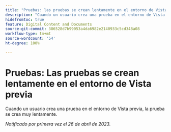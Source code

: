 ```yaml
---
title: "Pruebas: las pruebas se crean lentamente en el entorno de Vista previa"
description: "Cuando un usuario crea una prueba en el entorno de Vista previa, la prueba se crea muy lentamente."
hidefromtoc: true
feature: Digital Content and Documents
source-git-commit: 386528d7b99053a4da6982e2140933c5cd348a08
workflow-type: tm+mt
source-wordcount: '54'
ht-degree: 100%

---
```



# Pruebas: Las pruebas se crean lentamente en el entorno de Vista previa

<!--This article is by request. Article is on WF and WFP TOCs-->

Cuando un usuario crea una prueba en el entorno de Vista previa, la prueba se crea muy lentamente.

_Notificado por primera vez el 26 de abril de 2023._

